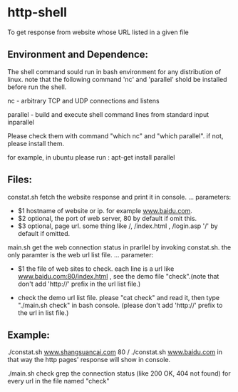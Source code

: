 http-shell
==========
To get response from website whose URL listed in a given file

Environment and Dependence:
---------------------------

The shell command sould run in bash environment for any distribution of linux.
note that the following command 'nc' and 'parallel' shold be installed before run the shell.

nc - arbitrary TCP and UDP connections and listens

parallel - build and execute shell command lines from standard input inparallel

Please check them with command "which nc" and "which parallel".  if not, please install them.

for example, in ubuntu please run :
    apt-get install parallel


Files:
------

constat.sh   fetch the website response and print it in console.
...
parameters:

- $1  hostname of website or ip. for example www.baidu.com.
- $2  optional, the port of web server, 80 by default if omit this.
- $3  optional, page url. some thing like /, /index.html , /login.asp '/' by default if omitted.  


main.sh   get the web connection status in prarllel by invoking constat.sh. the only paramter is the web url list file.
...
parameter:

- $1 the file of web sites to check. each line is a url like www.baidu.com:80/index.html , see the demo file "check".(note that don't add 'http://' prefix in the url list file.)

* check     the demo url list file. please  "cat check" and read it, then type "./main.sh check" in bash console.
	  (please don't add 'http://' prefix to the url in list file.)

Example:
--------

./constat.sh www.shangsuancai.com 80 /
./constat.sh www.baidu.com
in that way the http pages' response will show in console.

./main.sh check
grep the connection status (like 200 OK, 404 not found) for every url in the file named "check"

